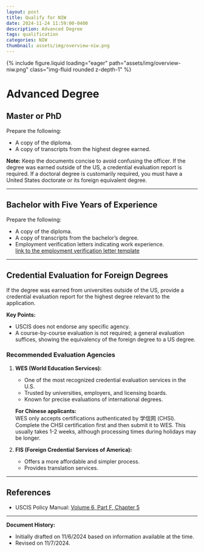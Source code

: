 ```yaml
---
layout: post
title: Qualify for NIW
date: 2024-11-24 11:59:00-0400
description: Advanced Degree
tags: qualification
categories: NIW
thumbnail: assets/img/overview-niw.png
---
```


<div class="row mt-3">
    <div class="col-sm mt-3 mt-md-0">
        {% include figure.liquid loading="eager" path="assets/img/overview-niw.png" class="img-fluid rounded z-depth-1" %}
    </div>
</div>

# Advanced Degree

## Master or PhD
Prepare the following:
- A copy of the diploma.
- A copy of transcripts from the highest degree earned.

**Note:** Keep the documents concise to avoid confusing the officer. If the degree was earned outside of the US, a credential evaluation report is required. If a doctoral degree is customarily required, you must have a United States doctorate or its foreign equivalent degree.

---

## Bachelor with Five Years of Experience
Prepare the following:
- A copy of the diploma.
- A copy of transcripts from the bachelor’s degree.
- Employment verification letters indicating work experience.  
  [link to the employment verification letter template](https://watermeloninfo.github.io/assets/pdf/Employment_Verifiacation_Letter_Template.pdf)

---

## Credential Evaluation for Foreign Degrees
If the degree was earned from universities outside of the US, provide a credential evaluation report for the highest degree relevant to the application.

**Key Points:**
- USCIS does not endorse any specific agency.
- A course-by-course evaluation is not required; a general evaluation suffices, showing the equivalency of the foreign degree to a US degree.

### Recommended Evaluation Agencies
1. **WES (World Education Services):**
   - One of the most recognized credential evaluation services in the U.S.
   - Trusted by universities, employers, and licensing boards.
   - Known for precise evaluations of international degrees.

   **For Chinese applicants:**  
   WES only accepts certifications authenticated by 学信网 (CHSI). Complete the CHSI certification first and then submit it to WES. This usually takes 1-2 weeks, although processing times during holidays may be longer.

2. **FIS (Foreign Credential Services of America):**
   - Offers a more affordable and simpler process.
   - Provides translation services.

---

## References
- USCIS Policy Manual: [Volume 6, Part F, Chapter 5](https://www.uscis.gov/policy-manual/volume-6-part-f-chapter-5)

---

**Document History:**
- Initially drafted on 11/6/2024 based on information available at the time.
- Revised on 11/7/2024.
